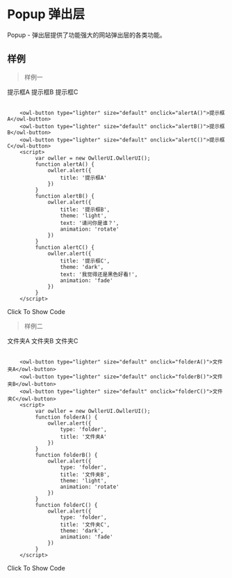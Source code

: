 # Popup 弹出层

Popup - 弹出层提供了功能强大的网站弹出层的各类功能。

## 样例

> 样例一

<div class="exam-wrapper">
    <div class="exam-scroll-wrapper">
        <div style="margin: auto; width: 100%; height: 35px;">
            <owl-button type="lighter" size="default" onclick="alertA()">提示框A</owl-button>
            <owl-button type="lighter" size="default" onclick="alertB()">提示框B</owl-button>
            <owl-button type="lighter" size="default" onclick="alertC()">提示框C</owl-button>
        </div>
    </div>
    <div class="exam-line"></div>
    <div class="exam-code-wrapper">
    
        <owl-button type="lighter" size="default" onclick="alertA()">提示框A</owl-button>
        <owl-button type="lighter" size="default" onclick="alertB()">提示框B</owl-button>
        <owl-button type="lighter" size="default" onclick="alertC()">提示框C</owl-button>
        <script>
             var owller = new OwllerUI.OwllerUI();
             function alertA() {
                 owller.alert({
                     title: '提示框A'
                 })
             }
             function alertB() {
                 owller.alert({
                     title: '提示框B',
                     theme: 'light',
                     text: '请问你是谁？',
                     animation: 'rotate'
                 })
             }
             function alertC() {
                 owller.alert({
                     title: '提示框C',
                     theme: 'dark',
                     text: '我觉得还是黑色好看!',
                     animation: 'fade'
                 })
             }
        </script>
        
   </div>
   <div class="exam-btn">Click To Show Code</div>
</div>

> 样例二

<div class="exam-wrapper">
    <div class="exam-scroll-wrapper">
        <div style="margin: auto; width: 100%; height:35;">
            <owl-button type="lighter" size="default" onclick="folderA()">文件夹A</owl-button>
            <owl-button type="lighter" size="default" onclick="folderB()">文件夹B</owl-button>
            <owl-button type="lighter" size="default" onclick="folderC()">文件夹C</owl-button>
        </div>
    </div>
    <div class="exam-line"></div>
    <div class="exam-code-wrapper">
    
        <owl-button type="lighter" size="default" onclick="folderA()">文件夹A</owl-button>
        <owl-button type="lighter" size="default" onclick="folderB()">文件夹B</owl-button>
        <owl-button type="lighter" size="default" onclick="folderC()">文件夹C</owl-button>
        <script>
             var owller = new OwllerUI.OwllerUI();
             function folderA() {
                 owller.alert({
                     type: 'folder',
                     title: '文件夹A'
                 })
             }
             function folderB() {
                 owller.alert({
                     type: 'folder',
                     title: '文件夹B',
                     theme: 'light',
                     animation: 'rotate'
                 })
             }
             function folderC() {
                 owller.alert({
                     type: 'folder',
                     title: '文件夹C',
                     theme: 'dark',
                     animation: 'fade'
                 })
             }
        </script>
        
   </div>
   <div class="exam-btn">Click To Show Code</div>
</div>




